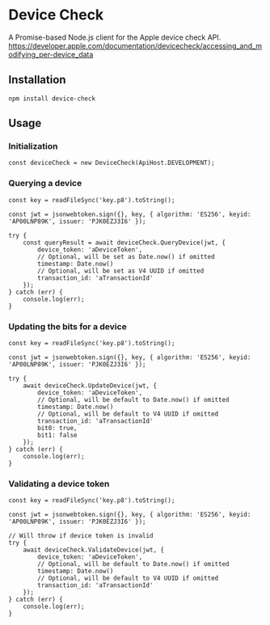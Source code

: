 # Device Check
A Promise-based Node.js client for the Apple device check API.
https://developer.apple.com/documentation/devicecheck/accessing_and_modifying_per-device_data

## Installation
``` 
npm install device-check 
```

## Usage

### Initialization
```
const deviceCheck = new DeviceCheck(ApiHost.DEVELOPMENT);
```

### Querying a device
```
const key = readFileSync('key.p8').toString();

const jwt = jsonwebtoken.sign({}, key, { algorithm: 'ES256', keyid: 'AP00LNP89K', issuer: 'PJK0EZJ3I6' });

try {
    const queryResult = await deviceCheck.QueryDevice(jwt, { 
        device_token: 'aDeviceToken',
        // Optional, will be set as Date.now() if omitted
        timestamp: Date.now()
        // Optional, will be set as V4 UUID if omitted
        transaction_id: 'aTransactionId'
    });
} catch (err) {
    console.log(err);
}

```

### Updating the bits for a device
```
const key = readFileSync('key.p8').toString();

const jwt = jsonwebtoken.sign({}, key, { algorithm: 'ES256', keyid: 'AP00LNP89K', issuer: 'PJK0EZJ3I6' });

try {
    await deviceCheck.UpdateDevice(jwt, { 
        device_token: 'aDeviceToken',
        // Optional, will be default to Date.now() if omitted
        timestamp: Date.now()
        // Optional, will be default to V4 UUID if omitted
        transaction_id: 'aTransactionId'
        bit0: true,
        bit1: false
    });
} catch (err) {
    console.log(err);
}
```

### Validating a device token
```
const key = readFileSync('key.p8').toString();

const jwt = jsonwebtoken.sign({}, key, { algorithm: 'ES256', keyid: 'AP00LNP89K', issuer: 'PJK0EZJ3I6' });

// Will throw if device token is invalid
try {
    await deviceCheck.ValidateDevice(jwt, { 
        device_token: 'aDeviceToken',
        // Optional, will be default to Date.now() if omitted
        timestamp: Date.now()
        // Optional, will be default to V4 UUID if omitted
        transaction_id: 'aTransactionId'
    });
} catch (err) {
    console.log(err);
}
```

